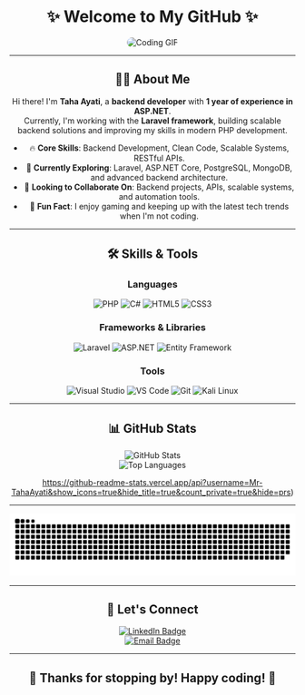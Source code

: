<div align="center">

# ✨ Welcome to My GitHub ✨

<img src="https://cdn.dribbble.com/users/1162077/screenshots/3848914/programmer.gif" alt="Coding GIF" width="500" style="max-width: 100%; border-radius: 15px;" />

---

## 👨‍💻 About Me  
Hi there! I'm **Taha Ayati**, a **backend developer** with **1 year of experience in ASP.NET**.  
Currently, I'm working with the **Laravel framework**, building scalable backend solutions and improving my skills in modern PHP development.

- 🔥 **Core Skills**: Backend Development, Clean Code, Scalable Systems, RESTful APIs.
- 🚀 **Currently Exploring**: Laravel, ASP.NET Core, PostgreSQL, MongoDB, and advanced backend architecture.
- 💼 **Looking to Collaborate On**: Backend projects, APIs, scalable systems, and automation tools.
- 🌟 **Fun Fact**: I enjoy gaming and keeping up with the latest tech trends when I'm not coding.

---

## 🛠 Skills & Tools  

### Languages  
![PHP](https://img.shields.io/badge/PHP-777BB4?style=for-the-badge&logo=php&logoColor=white) ![C#](https://img.icons8.com/color/48/000000/c-sharp-logo.png)  ![HTML5](https://img.icons8.com/color/48/000000/html-5.png) ![CSS3](https://img.icons8.com/color/48/000000/css3.png)

### Frameworks & Libraries  
![Laravel](https://img.shields.io/badge/Laravel-FF2D20?style=for-the-badge&logo=laravel&logoColor=white) ![ASP.NET](https://img.shields.io/badge/ASP.NET-512BD4?style=for-the-badge&logo=dotnet&logoColor=white) ![Entity Framework](https://img.shields.io/badge/Entity%20Framework-512BD4?style=for-the-badge&logo=dotnet&logoColor=white)

### Tools  
![Visual Studio](https://img.shields.io/badge/Visual%20Studio-5C2D91?style=for-the-badge&logo=visual-studio&logoColor=white) ![VS Code](https://img.shields.io/badge/Visual%20Studio%20Code-007ACC?style=for-the-badge&logo=visual-studio-code&logoColor=white) ![Git](https://img.shields.io/badge/Git-F05032?style=for-the-badge&logo=git&logoColor=white) ![Kali Linux](https://img.shields.io/badge/Kali_Linux-557C94?style=for-the-badge&logo=kalilinux&logoColor=white)

---

## 📊 GitHub Stats  
![GitHub Stats](https://github-readme-stats.vercel.app/api?username=Mr-TahaAyati&show_icons=true&theme=radical)  
![Top Languages](https://github-readme-stats.vercel.app/api/top-langs/?username=Mr-TahaAyati&layout=compact&theme=radical)

https://github-readme-stats.vercel.app/api?username=Mr-TahaAyati&show_icons=true&hide_title=true&count_private=true&hide=prs)

---

![GitHub Contribution Snake](https://raw.githubusercontent.com/platane/snk/output/github-contribution-grid-snake.svg)

---

## 🔗 Let's Connect  

[![LinkedIn Badge](https://img.shields.io/badge/LinkedIn-0A66C2?style=for-the-badge&logo=linkedin&logoColor=white)](https://www.linkedin.com/in/your-linkedin/)  
[![Email Badge](https://img.shields.io/badge/Email-D14836?style=for-the-badge&logo=gmail&logoColor=white)](mailto:your-email@example.com)

---

## 🚀 Thanks for stopping by! Happy coding! 🚀

</div>
